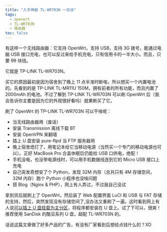 ```yaml
---
title: "入手神器 TL-WR703N 一日谈"
tags:
  - openwrt
  - TL-WR703N
  - 路由器
toc: false
---
```


有这样一个无线路由器：它支持 OpenWrt，支持 USB，支持 3G 拨号，能通过电脑 USB 接口充电，也可以反过来给手机充电，只有信用卡的一半大小。而且，只要 99 块钱。

它就是 TP-LINK TL-WR703N。

买它的原因最初是因为宿舍到了晚上 11 点半准时断电，所以想买一个内置电池的。先看到的是 TP-LINK TL-MR11U 150M，拥有前者的所有功能，而且内置了 2000mAh 的电池。不过了解到 TP-LINK TL-WR703N 可以刷 OpenWrt 后（我会告诉你主要是因为它的外观很好看吗）就果断买了它。

<!-- more -->

刷了 OpenWrt 的 TP-LINK TL-WR703N 可以干啥呢：

- 当无线路由器用（废话）
- 安装 Transmission 离线下载 BT
- 安装 OpenVPN 来翻墙
- 插上 U 盘安装 pure-ftpd 当 FTP 服务器用
- 晚上宿舍熄灯了，用笔记本给它当移动电源（当然买一个专门的移动电源也可以）。正好 MacBook Pro 合盖休眠后仍能给 USB 口供电，绝配！
- 手机没电，也没带电源线时，可以用手机数据线连到它的 Micro USB 接口上充电
- 自己突发奇想安了个 Python，发现 32M 内存（总共只有 4M 存储空间，32M 内存）跑个 Python 小程序也没啥问题
- 搭 Blog（Nginx & PHP），网上有人弄过，不过我自己没试

拿到货后就刷上了 OpenWrt，然后装了 Web 配置界面 LuCI 和 USB 与 FAT 存储的支持，然后，突然发现没有存储空间了,没办法又重刷了一遍。这时看到网上有人说<a href="http://www.v2ex.com/t/21904?p=1" target="_blank">可以插上 U 盘挂载为主分区</a>，将程序都安装在 U 盘上。试了下可以，很爽！推荐使用 SanDisk 的酷豆系列 U 盘，超配 TL-WR703N 的。

话说这篇文章做了好多产品的广告，有没有厂家看到后想给点钱什么的？XD

